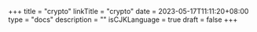 +++
title = "crypto"
linkTitle = "crypto"
date = 2023-05-17T11:11:20+08:00
type = "docs"
description = ""
isCJKLanguage = true
draft = false
+++